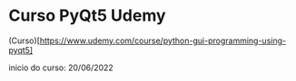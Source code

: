 # Curso PyQt5 Udemy

(Curso)[https://www.udemy.com/course/python-gui-programming-using-pyqt5]

inicio do curso: 20/06/2022